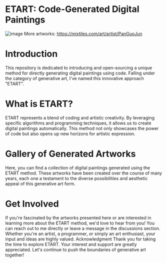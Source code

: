 # ETART: Code-Generated Digital Paintings

![image](https://github.com/user-attachments/assets/c5a73b7a-eb09-41d3-ad24-adffd627c2fd)
More artworks: https://mixtiles.com/art/artist/PanGuoJun


# Introduction
This repository is dedicated to introducing and open-sourcing a unique method for directly generating digital paintings using code. Falling under the category of generative art, I've named this innovative approach "ETART".
# What is ETART?
ETART represents a blend of coding and artistic creativity. By leveraging specific algorithms and programming techniques, it allows us to create digital paintings automatically. This method not only showcases the power of code but also opens up new horizons for artistic expression.
# Gallery of Generated Artworks
Here, you can find a collection of digital paintings generated using the ETART method. These artworks have been created over the course of many years, each one a testament to the diverse possibilities and aesthetic appeal of this generative art form.
# Get Involved
If you're fascinated by the artworks presented here or are interested in learning more about the ETART method, we'd love to hear from you! You can reach out to me directly or leave a message in the discussions section. Whether you're an artist, a programmer, or simply an art enthusiast, your input and ideas are highly valued.
Acknowledgment
Thank you for taking the time to explore ETART. Your interest and support are greatly appreciated. Let's continue to push the boundaries of generative art together!

